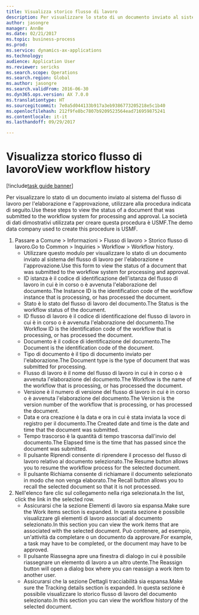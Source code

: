 ```yaml
--- 
title: Visualizza storico flusso di lavoro
description: Per visualizzare lo stato di un documento inviato al sistema del flusso di lavoro per l'elaborazione e l'approvazione, utilizzare alla procedura indicata di seguito.
author: jasongre
manager: AnnBe
ms.date: 02/21/2017
ms.topic: business-process
ms.prod: 
ms.service: dynamics-ax-applications
ms.technology: 
audience: Application User
ms.reviewer: sericks
ms.search.scope: Operations
ms.search.region: Global
ms.author: jasongre
ms.search.validFrom: 2016-06-30
ms.dyn365.ops.version: AX 7.0.0
ms.translationtype: HT
ms.sourcegitcommit: 7e0a5d044133b917a3eb9386773205218e5c1b40
ms.openlocfilehash: 212f9fe8bc7807b9209523564ead716959875241
ms.contentlocale: it-it
ms.lasthandoff: 09/29/2017

---
```

# <a name="view-workflow-history"></a><span data-ttu-id="5d71d-103">Visualizza storico flusso di lavoro</span><span class="sxs-lookup"><span data-stu-id="5d71d-103">View workflow history</span></span>

[!include[task guide banner](../../includes/task-guide-banner.md)]

<span data-ttu-id="5d71d-104">Per visualizzare lo stato di un documento inviato al sistema del flusso di lavoro per l'elaborazione e l'approvazione, utilizzare alla procedura indicata di seguito.</span><span class="sxs-lookup"><span data-stu-id="5d71d-104">Use these steps to view the status of a document that was submitted to the workflow system for processing and approval.</span></span> <span data-ttu-id="5d71d-105">La società di dati dimostrativi utilizzata per creare questa procedura è USMF.</span><span class="sxs-lookup"><span data-stu-id="5d71d-105">The demo data company used to create this procedure is USMF.</span></span>

1. <span data-ttu-id="5d71d-106">Passare a Comune > Informazioni > Flusso di lavoro > Storico flusso di lavoro.</span><span class="sxs-lookup"><span data-stu-id="5d71d-106">Go to Common > Inquiries > Workflow > Workflow history.</span></span>
    * <span data-ttu-id="5d71d-107">Utilizzare questo modulo per visualizzare lo stato di un documento inviato al sistema del flusso di lavoro per l'elaborazione e l'approvazione.</span><span class="sxs-lookup"><span data-stu-id="5d71d-107">Use this form to view the status of a document that was submitted to the workflow system for processing and approval.</span></span>  
    * <span data-ttu-id="5d71d-108">ID istanza è il codice di identificazione dell'istanza del flusso di lavoro in cui è in corso o è avvenuta l'elaborazione del documento.</span><span class="sxs-lookup"><span data-stu-id="5d71d-108">The Instance ID is      the identification code of the workflow instance that is processing, or has processed the document.</span></span>  
    * <span data-ttu-id="5d71d-109">Stato è lo stato del flusso di lavoro del documento.</span><span class="sxs-lookup"><span data-stu-id="5d71d-109">The Status is the workflow status of the document.</span></span>  
    * <span data-ttu-id="5d71d-110">ID flusso di lavoro è il codice di identificazione del flusso di lavoro in cui è in corso o è avvenuta l'elaborazione del documento.</span><span class="sxs-lookup"><span data-stu-id="5d71d-110">The Workflow ID is the identification code of the workflow that is processing, or has processed the document.</span></span>  
    * <span data-ttu-id="5d71d-111">Documento è il codice di identificazione del documento.</span><span class="sxs-lookup"><span data-stu-id="5d71d-111">The Document is the identification code of the document.</span></span>  
    * <span data-ttu-id="5d71d-112">Tipo di documento è il tipo di documento inviato per l'elaborazione.</span><span class="sxs-lookup"><span data-stu-id="5d71d-112">The Document type is the type of document that was submitted for processing.</span></span>  
    * <span data-ttu-id="5d71d-113">Flusso di lavoro è il nome del flusso di lavoro in cui è in corso o è avvenuta l'elaborazione del documento.</span><span class="sxs-lookup"><span data-stu-id="5d71d-113">The Workflow is the name of the workflow that is processing, or has processed the document.</span></span>  
    * <span data-ttu-id="5d71d-114">Versione è il numero di versione del flusso di lavoro in cui è in corso o è avvenuta l'elaborazione del documento.</span><span class="sxs-lookup"><span data-stu-id="5d71d-114">The Version is the version number of the workflow that is processing, or has processed the document.</span></span>  
    * <span data-ttu-id="5d71d-115">Data e ora creazione è la data e ora in cui è stata inviata la voce di registro per il documento.</span><span class="sxs-lookup"><span data-stu-id="5d71d-115">The Created date and time is the date and time that the document was submitted.</span></span>  
    * <span data-ttu-id="5d71d-116">Tempo trascorso è la quantità di tempo trascorsa dall'invio del documento.</span><span class="sxs-lookup"><span data-stu-id="5d71d-116">The Elapsed time is the time that has passed since the document was submitted.</span></span>  
    * <span data-ttu-id="5d71d-117">Il pulsante Riprendi consente di riprendere il processo del flusso di lavoro relativo al documento selezionato.</span><span class="sxs-lookup"><span data-stu-id="5d71d-117">The Resume button allows you to resume the workflow process for the selected document.</span></span>  
    * <span data-ttu-id="5d71d-118">Il pulsante Richiama consente di richiamare il documento selezionato in modo che non venga elaborato.</span><span class="sxs-lookup"><span data-stu-id="5d71d-118">The Recall button allows you to recall the selected document so that it is not processed.</span></span>   
2. <span data-ttu-id="5d71d-119">Nell'elenco fare clic sul collegamento nella riga selezionata.</span><span class="sxs-lookup"><span data-stu-id="5d71d-119">In the list, click the link in the selected row.</span></span>
    * <span data-ttu-id="5d71d-120">Assicurarsi che la sezione Elementi di lavoro sia espansa.</span><span class="sxs-lookup"><span data-stu-id="5d71d-120">Make sure the Work items section is expanded.</span></span>    <span data-ttu-id="5d71d-121">In questa sezione è possibile visualizzare gli elementi di lavoro associati al documento selezionato.</span><span class="sxs-lookup"><span data-stu-id="5d71d-121">In this section you can view the work items that are associated with the selected document.</span></span> <span data-ttu-id="5d71d-122">Può contenere, ad esempio, un'attività da completare o un documento da approvare.</span><span class="sxs-lookup"><span data-stu-id="5d71d-122">For example, a task may have to be completed, or the document may have to be approved.</span></span>  
    * <span data-ttu-id="5d71d-123">Il pulsante Riassegna apre una finestra di dialogo in cui è possibile riassegnare un elemento di lavoro a un altro utente.</span><span class="sxs-lookup"><span data-stu-id="5d71d-123">The Reassign button will open a dialog box where you can reassign a work item to another user.</span></span>  
    * <span data-ttu-id="5d71d-124">Assicurarsi che la sezione Dettagli tracciabilità sia espansa.</span><span class="sxs-lookup"><span data-stu-id="5d71d-124">Make sure the Tracking details section is expanded.</span></span>    <span data-ttu-id="5d71d-125">In questa sezione è possibile visualizzare lo storico flusso di lavoro del documento selezionato.</span><span class="sxs-lookup"><span data-stu-id="5d71d-125">In this section you can view the workflow history of the selected document.</span></span>  



